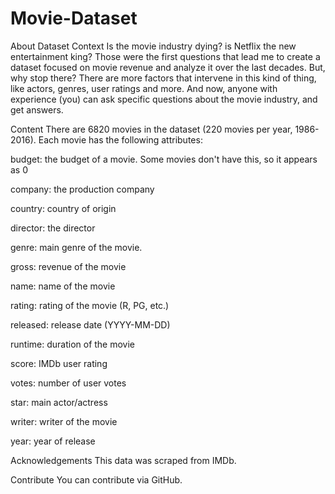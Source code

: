 # Movie-Dataset
About Dataset
Context
Is the movie industry dying? is Netflix the new entertainment king? Those were the first questions that lead me to create a dataset
focused on movie revenue and analyze it over the last decades. But, why stop there? There are more factors that intervene in this
kind of thing, like actors, genres, user ratings and more. And now, anyone with experience (you) can ask specific questions about the
movie industry, and get answers.

Content
There are 6820 movies in the dataset (220 movies per year, 1986-2016). Each movie has the following attributes:

budget: the budget of a movie. Some movies don't have this, so it appears as 0

company: the production company

country: country of origin

director: the director

genre: main genre of the movie.

gross: revenue of the movie

name: name of the movie

rating: rating of the movie (R, PG, etc.)

released: release date (YYYY-MM-DD)

runtime: duration of the movie

score: IMDb user rating

votes: number of user votes

star: main actor/actress

writer: writer of the movie

year: year of release

Acknowledgements
This data was scraped from IMDb.

Contribute
You can contribute via GitHub.
